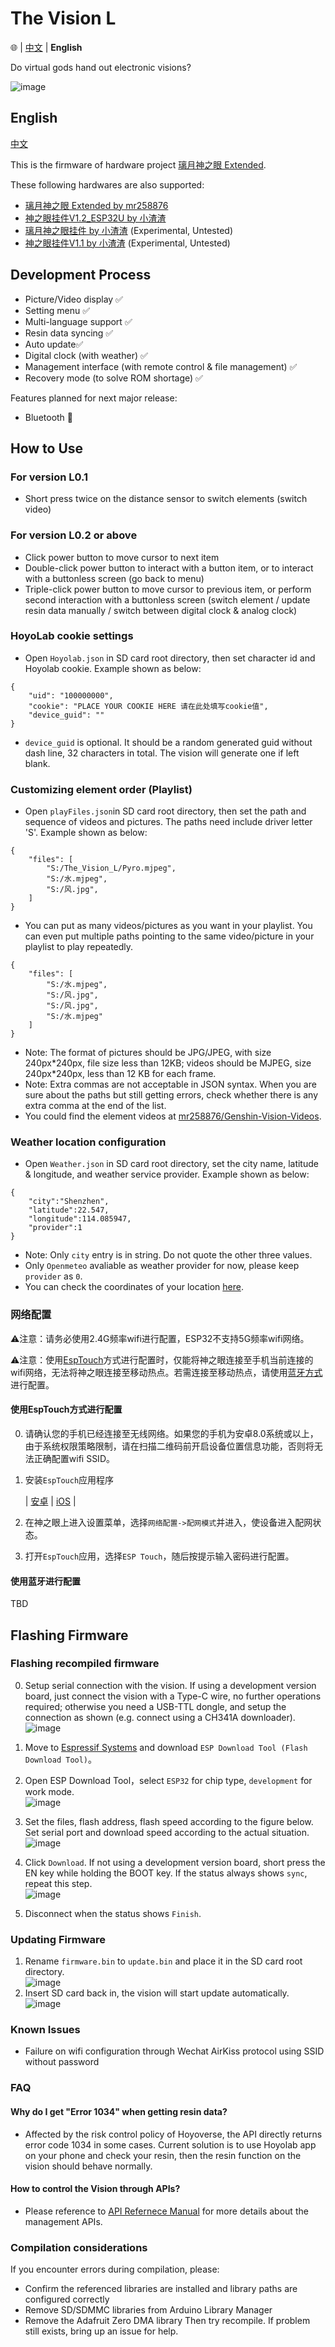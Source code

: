 # The Vision L

🌐 | [中文](README.md) | **English**

Do virtual gods hand out electronic visions?

![image](/docs/images/perview.jpg)

## English

[中文](#中文)

This is the firmware of hardware project [璃月神之眼 Extended](https://oshwhub.com/mr_258876/li-yue-shen-zhi-yan-gua-jian-extended).

These following hardwares are also supported:
- [璃月神之眼 Extended by mr258876](https://oshwhub.com/mr_258876/li-yue-shen-zhi-yan-gua-jian-extended)
- [神之眼挂件V1.2_ESP32U by 小渣渣](https://oshwhub.com/Myzhazha/shen-zhi-yan-gua-jian-v1-2_esp32u)
- [璃月神之眼挂件 by 小渣渣](https://oshwhub.com/Myzhazha/li-yue-shen-zhi-yan-gua-jian) (Experimental, Untested)
- [神之眼挂件V1.1 by 小渣渣](https://oshwhub.com/Myzhazha/esp32_pico-d4-video) (Experimental, Untested)

## Development Process

- Picture/Video display ✅
- Setting menu ✅
- Multi-language support ✅
- Resin data syncing ✅
- Auto update✅
- Digital clock (with weather) ✅
- Management interface (with remote control & file management) ✅
- Recovery mode (to solve ROM shortage) ✅

Features planned for next major release:
- Bluetooth 🚧

## How to Use
### For version L0.1
- Short press twice on the distance sensor to switch elements (switch video)

### For version L0.2 or above
- Click power button to move cursor to next item
- Double-click power button to interact with a button item, or to interact with a buttonless screen (go back to menu)
- Triple-click power button to move cursor to previous item, or perform second interaction with a buttonless screen (switch element / update resin data manually / switch between digital clock & analog clock)

### HoyoLab cookie settings
- Open `Hoyolab.json` in SD card root directory, then set character id and Hoyolab cookie. Example shown as below:
```
{
    "uid": "100000000",
    "cookie": "PLACE YOUR COOKIE HERE 请在此处填写cookie值",
    "device_guid": ""
}
```
- `device_guid` is optional. It should be a random generated guid without dash line, 32 characters in total. The vision will generate one if left blank.

### Customizing element order (Playlist)
- Open `playFiles.json`in SD card root directory, then set the path and sequence of videos and pictures. The paths need include driver letter 'S'. Example shown as below:
```
{
    "files": [
        "S:/The_Vision_L/Pyro.mjpeg",
        "S:/水.mjpeg",
        "S:/风.jpg",
    ]
}
```
- You can put as many videos/pictures as you want in your playlist. You can even put multiple paths pointing to the same video/picture in your playlist to play repeatedly.
```
{
    "files": [
        "S:/水.mjpeg",
        "S:/风.jpg",
        "S:/风.jpg",
        "S:/水.mjpeg"
    ]
}
```
- Note: The format of pictures should be JPG/JPEG, with size 240px\*240px, file size less than 12KB; videos should be MJPEG, size 240px\*240px, less than 12 KB for each frame.
- Note: Extra commas are not acceptable in JSON syntax. When you are sure about the paths but still getting errors, check whether there is any extra comma at the end of the list.
- You could find the element videos at [mr258876/Genshin-Vision-Videos](https://github.com/mr258876/Genshin-Vision-Videos).

### Weather location configuration
- Open `Weather.json` in SD card root directory, set the city name, latitude & longitude, and weather service provider. Example shown as below:
```
{
    "city":"Shenzhen",
    "latitude":22.547,
    "longitude":114.085947,
    "provider":1
}
```
- Note: Only `city` entry is in string. Do not quote the other three values.
- Only `Openmeteo` avaliable as weather provider for now, please keep `provider` as `0`.
- You can check the coordinates of your location [here](https://open-meteo.com/en/docs/geocoding-api).

### 网络配置
⚠注意：请务必使用2.4G频率wifi进行配置，ESP32不支持5G频率wifi网络。

⚠注意：使用[EspTouch](#使用esptouch方式进行配置)方式进行配置时，仅能将神之眼连接至手机当前连接的wifi网络，无法将神之眼连接至移动热点。若需连接至移动热点，请使用[蓝牙方式](#使用蓝牙方式进行配置)进行配置。

#### 使用EspTouch方式进行配置
0. 请确认您的手机已经连接至无线网络。如果您的手机为安卓8.0系统或以上，由于系统权限策略限制，请在扫描二维码前开启设备位置信息功能，否则将无法正确配置wifi SSID。
   
1. 安装`EspTouch`应用程序
   
    | [安卓](https://github.com/EspressifApp/EsptouchForAndroid/releases/download/v2.3.2/esptouch-v2.3.2.apk) | [iOS](https://apps.apple.com/cn/app/espressif-esptouch/id1071176700) |

2. 在神之眼上进入设置菜单，选择`网络配置->配网模式`并进入，使设备进入配网状态。
   
3. 打开`EspTouch`应用，选择`ESP Touch`，随后按提示输入密码进行配置。

#### 使用蓝牙进行配置
TBD

## Flashing Firmware
### Flashing recompiled firmware
0. Setup serial connection with the vision. If using a development version board, just connect the vision with a Type-C wire, no further operations required; otherwise you need a USB-TTL dongle, and setup the connection as shown (e.g. connect using a CH341A downloader).</br>
![image](/docs/images/serial_conn.png)</br>
1. Move to [Espressif Systems](https://www.espressif.com.cn/en/support/download/other-tools) and download `ESP Download Tool (Flash Download Tool)`。</br>

2. Open ESP Download Tool，select `ESP32` for chip type, `development` for work mode.</br>
![image](/docs/images/flash_step1.png)</br>
3. Set the files, flash address, flash speed according to the figure below. Set serial port and download speed according to the actual situation.</br>
![image](/docs/images/flash_step2.png)</br>
4. Click `Download`. If not using a development version board, short press the EN key while holding the BOOT key. If the status always shows `sync`, repeat this step.</br>
![image](/docs/images/boot_en_button.png)</br>
5. Disconnect when the status shows `Finish`.</br>

### Updating Firmware
1. Rename `firmware.bin` to `update.bin` and place it in the SD card root directory.</br>
![image](/docs/images/update_rename.png)</br>
2. Insert SD card back in, the vision will start update automatically.</br>
![image](/docs/images/self_updating.png)</br>

### Known Issues
- Failure on wifi configuration through Wechat AirKiss protocol using SSID without password

### FAQ
#### Why do I get "Error 1034" when getting resin data?
- Affected by the risk control policy of Hoyoverse, the API directly returns error code 1034 in some cases. Current solution is to use Hoyolab app on your phone and check your resin, then the resin function on the vision should behave normally.
#### How to control the Vision through APIs?
- Please reference to [API Refernece Manual](apiReference.md) for more details about the management APIs.

### Compilation considerations
If you encounter errors during compilation, please:
- Confirm the referenced libraries are installed and library paths are configured correctly
- Remove SD/SDMMC libraries from Arduino Library Manager
- Remove the Adafruit Zero DMA library
Then try recompile. If problem still exists, bring up an issue for help.
